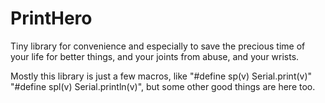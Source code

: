 # PrintHero

Tiny library for convenience and especially to save the precious time of your life for better things, and your joints from abuse, and your wrists.

Mostly this library is just a few macros, like "#define sp(v) Serial.print(v)" "#define spl(v) Serial.println(v)", but some other good things are here too.
